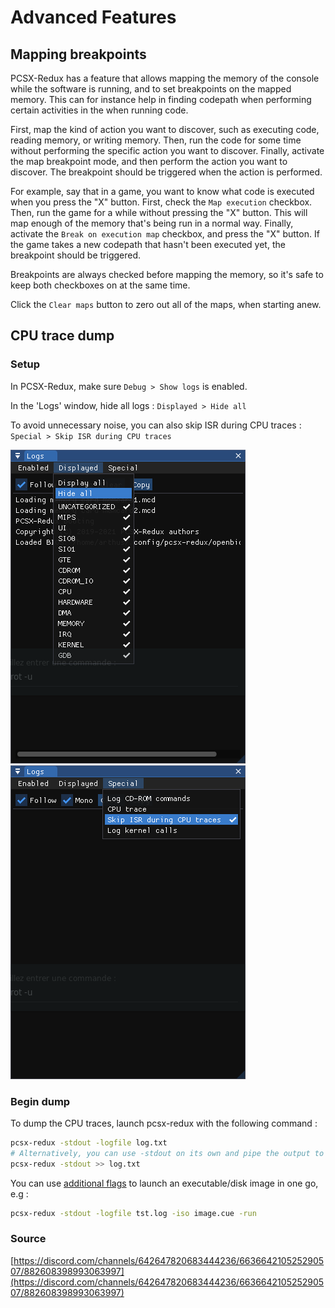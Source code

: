 # Advanced Features

## Mapping breakpoints

PCSX-Redux has a feature that allows mapping the memory of the console while the software is running, and to set breakpoints on the mapped memory. This can for instance help in finding codepath when performing certain activities in the when running code.

First, map the kind of action you want to discover, such as executing code, reading memory, or writing memory. Then, run the code for some time without performing the specific action you want to discover. Finally, activate the map breakpoint mode, and then perform the action you want to discover. The breakpoint should be triggered when the action is performed.

For example, say that in a game, you want to know what code is executed when you press the "X" button. First, check the `Map execution` checkbox. Then, run the game for a while without pressing the "X" button. This will map enough of the memory that's being run in a normal way. Finally, activate the `Break on execution map` checkbox, and press the "X" button. If the game takes a new codepath that hasn't been executed yet, the breakpoint should be triggered.

Breakpoints are always checked before mapping the memory, so it's safe to keep both checkboxes on at the same time.

Click the `Clear maps` button to zero out all of the maps, when starting anew.

## CPU trace dump

### Setup

In PCSX-Redux, make sure `Debug > Show logs` is enabled.

In the 'Logs' window, hide all logs : `Displayed > Hide all`

To avoid unnecessary noise, you can also skip ISR during CPU traces : `Special > Skip ISR during CPU traces`

![Hide all logs](./images/pcsx_cpu_dump_hide.png)
![Skip ISR during CPU traces](./images/pcsx_cpu_dump_isr.png)

### Begin dump

To dump the CPU traces, launch pcsx-redux with the following command :

```bash
pcsx-redux -stdout -logfile log.txt
# Alternatively, you can use -stdout on its own and pipe the output to a file.
pcsx-redux -stdout >> log.txt
```

You can use [additional flags](./cli_flags.md) to launch an executable/disk image in one go, e.g :

```bash
pcsx-redux -stdout -logfile tst.log -iso image.cue -run
```

### Source 

[https://discord.com/channels/642647820683444236/663664210525290507/882608398993063997](https://discord.com/channels/642647820683444236/663664210525290507/882608398993063997)
